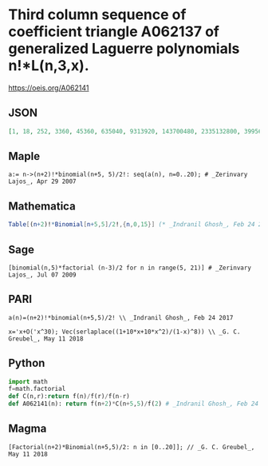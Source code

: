 # Third column sequence of coefficient triangle A062137 of generalized Laguerre polynomials n\!\*L\(n,3,x\)\.
https://oeis.org/A062141
## JSON
```JSON
[1, 18, 252, 3360, 45360, 635040, 9313920, 143700480, 2335132800, 39956716800, 719220902400, 13599813427200, 269729632972800, 5602076992512000, 121645100408832000, 2757288942600192000, 65140951268929536000, 1601701037083090944000, 40932359836567879680000]
```
## Maple
```Maple
a:= n->(n+2)!*binomial(n+5, 5)/2!: seq(a(n), n=0..20); # _Zerinvary Lajos_, Apr 29 2007
```
## Mathematica
```Mathematica
Table[(n+2)!*Binomial[n+5,5]/2!,{n,0,15}] (* _Indranil Ghosh_, Feb 24 2017 *)
```
## Sage
```Sage
[binomial(n,5)*factorial (n-3)/2 for n in range(5, 21)] # _Zerinvary Lajos_, Jul 07 2009
```
## PARI
```PARI
a(n)=(n+2)!*binomial(n+5,5)/2! \\ _Indranil Ghosh_, Feb 24 2017
```
```PARI
x='x+O('x^30); Vec(serlaplace((1+10*x+10*x^2)/(1-x)^8)) \\ _G. C. Greubel_, May 11 2018
```
## Python
```Python
import math
f=math.factorial
def C(n,r):return f(n)/f(r)/f(n-r)
def A062141(n): return f(n+2)*C(n+5,5)/f(2) # _Indranil Ghosh_, Feb 24 2017
```
## Magma
```Magma
[Factorial(n+2)*Binomial(n+5,5)/2: n in [0..20]]; // _G. C. Greubel_, May 11 2018
```
